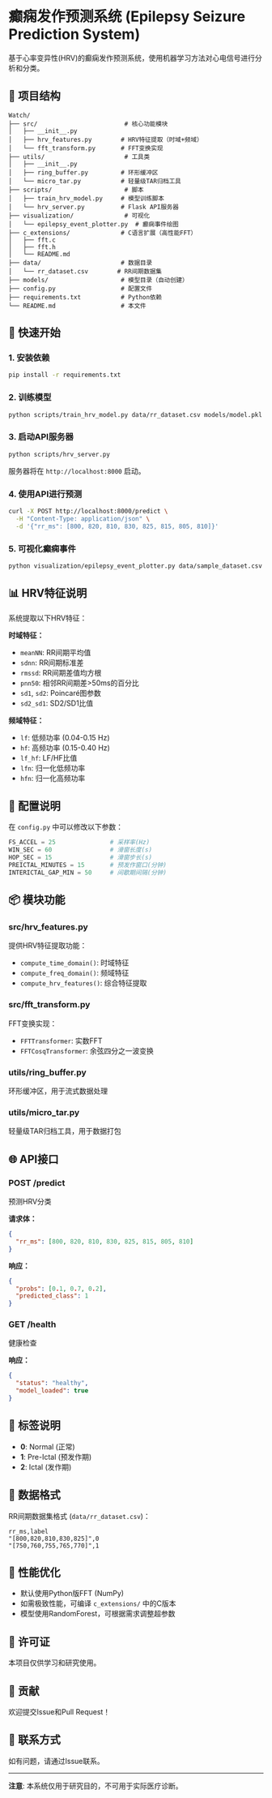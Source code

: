 # 癫痫发作预测系统 (Epilepsy Seizure Prediction System)

基于心率变异性(HRV)的癫痫发作预测系统，使用机器学习方法对心电信号进行分析和分类。

## 📁 项目结构

```
Watch/
├── src/                        # 核心功能模块
│   ├── __init__.py
│   ├── hrv_features.py        # HRV特征提取（时域+频域）
│   └── fft_transform.py       # FFT变换实现
├── utils/                      # 工具类
│   ├── __init__.py
│   ├── ring_buffer.py         # 环形缓冲区
│   └── micro_tar.py           # 轻量级TAR归档工具
├── scripts/                    # 脚本
│   ├── train_hrv_model.py     # 模型训练脚本
│   └── hrv_server.py          # Flask API服务器
├── visualization/              # 可视化
│   └── epilepsy_event_plotter.py  # 癫痫事件绘图
├── c_extensions/              # C语言扩展（高性能FFT）
│   ├── fft.c
│   ├── fft.h
│   └── README.md
├── data/                      # 数据目录
│   └── rr_dataset.csv        # RR间期数据集
├── models/                    # 模型目录（自动创建）
├── config.py                  # 配置文件
├── requirements.txt           # Python依赖
└── README.md                  # 本文件
```

## 🚀 快速开始

### 1. 安装依赖

```bash
pip install -r requirements.txt
```

### 2. 训练模型

```bash
python scripts/train_hrv_model.py data/rr_dataset.csv models/model.pkl
```

### 3. 启动API服务器

```bash
python scripts/hrv_server.py
```

服务器将在 `http://localhost:8000` 启动。

### 4. 使用API进行预测

```bash
curl -X POST http://localhost:8000/predict \
  -H "Content-Type: application/json" \
  -d '{"rr_ms": [800, 820, 810, 830, 825, 815, 805, 810]}'
```

### 5. 可视化癫痫事件

```bash
python visualization/epilepsy_event_plotter.py data/sample_dataset.csv output/
```

## 📊 HRV特征说明

系统提取以下HRV特征：

**时域特征：**
- `meanNN`: RR间期平均值
- `sdnn`: RR间期标准差
- `rmssd`: RR间期差值均方根
- `pnn50`: 相邻RR间期差>50ms的百分比
- `sd1`, `sd2`: Poincaré图参数
- `sd2_sd1`: SD2/SD1比值

**频域特征：**
- `lf`: 低频功率 (0.04-0.15 Hz)
- `hf`: 高频功率 (0.15-0.40 Hz)
- `lf_hf`: LF/HF比值
- `lfn`: 归一化低频功率
- `hfn`: 归一化高频功率

## 🔧 配置说明

在 `config.py` 中可以修改以下参数：

```python
FS_ACCEL = 25               # 采样率(Hz)
WIN_SEC = 60                # 滑窗长度(s)
HOP_SEC = 15                # 滑窗步长(s)
PREICTAL_MINUTES = 15       # 预发作窗口(分钟)
INTERICTAL_GAP_MIN = 50     # 间歇期间隔(分钟)
```

## 📦 模块功能

### src/hrv_features.py
提供HRV特征提取功能：
- `compute_time_domain()`: 时域特征
- `compute_freq_domain()`: 频域特征
- `compute_hrv_features()`: 综合特征提取

### src/fft_transform.py
FFT变换实现：
- `FFTTransformer`: 实数FFT
- `FFTCosqTransformer`: 余弦四分之一波变换

### utils/ring_buffer.py
环形缓冲区，用于流式数据处理

### utils/micro_tar.py
轻量级TAR归档工具，用于数据打包

## 🌐 API接口

### POST /predict
预测HRV分类

**请求体：**
```json
{
  "rr_ms": [800, 820, 810, 830, 825, 815, 805, 810]
}
```

**响应：**
```json
{
  "probs": [0.1, 0.7, 0.2],
  "predicted_class": 1
}
```

### GET /health
健康检查

**响应：**
```json
{
  "status": "healthy",
  "model_loaded": true
}
```

## 🎯 标签说明

- **0**: Normal (正常)
- **1**: Pre-Ictal (预发作期)
- **2**: Ictal (发作期)

## 📝 数据格式

RR间期数据集格式 (`data/rr_dataset.csv`)：

```csv
rr_ms,label
"[800,820,810,830,825]",0
"[750,760,755,765,770]",1
```

## 🔬 性能优化

- 默认使用Python版FFT (NumPy)
- 如需极致性能，可编译 `c_extensions/` 中的C版本
- 模型使用RandomForest，可根据需求调整超参数

## 📄 许可证

本项目仅供学习和研究使用。

## 👥 贡献

欢迎提交Issue和Pull Request！

## 📮 联系方式

如有问题，请通过Issue联系。

---

**注意**: 本系统仅用于研究目的，不可用于实际医疗诊断。
